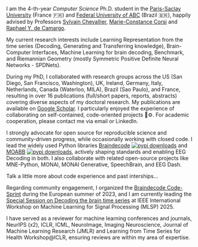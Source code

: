 I am the 4-th-year *Computer Science* Ph.D. student in the [Paris-Saclay University](https://www.universite-paris-saclay.fr/) (France 🇫🇷) and [Federal University of ABC](https://www.ufabc.edu.br/) (Brazil 🇧🇷), happily advised by Professors [Sylvain Chevallier](https://sylvchev.github.io/), [Marie-Constance Corsi](https://marieconstance-corsi.netlify.app/) and [Raphael Y. de Camargo](https://rycamargo.github.io).

My current research interests include Learning Representation from the time series (Decoding, Generating and Transferring knowledge), Brain-Computer Interfaces, Machine Learning for brain decoding, Benchmark, and Riemannian Geometry (mostly Symmetric Positive Definite Neural Networks - SPDNets).

During my PhD, I collaborated with research groups across the US (San Diego, San Francisco, Washington), UK, Ireland, Germany, Italy, Netherlands, Canada (Waterloo, MILA), Brazil (Sao Paulo), and France, resulting in over 16 publications (full/short papers, reports, abstracts) covering diverse aspects of my doctoral research. My publications are available on [Google Scholar](https://scholar.google.com.br/citations?user=2Gd5gOQAAAAJ). I particularly enjoyed the experience of collaborating on self-contained, code-oriented projects 🧠⚙️. For academic cooperation, please contact me via email or LinkedIn.

I strongly advocate for open source for reproducible science and community-driven progress, while occasionally working with closed code. I lead the widely used Python libraries [Braindecode](https://braindecode.org) [![pypi downloads](https://pepy.tech/badge/braindecode)](https://pepy.tech/project/braindecode) and [MOABB](https://moabb.neurotechx.com/docs/index.html) [![pypi downloads](https://pepy.tech/badge/moabb)](https://pepy.tech/project/moabb), actively shaping standards and enabling EEG Decoding in both. I also collaborate with related open-source projects like MNE-Python, MONAI, MONAI Generative, SpeechBrain, and EEG Dash.

Talk a little more about code experience and past interships...


Regarding community engagement, I organized the [Braindecode Code-Sprint](https://braindecode.org/sprint2023/) during the European summer of 2023, and I am currently leading the [Special Session on Decoding the brain time series](https://mlsp2025-decoding-brain.github.io/) at IEEE International Workshop on
Machine Learning for Signal Processing (MLSP) 2025. 

I have served as a reviewer for machine learning conferences and journals, NeurIPS (x2), ICLR, ICML, NeuroImage, Imaging Neuroscience, Journal of Machine Learning Research (JMLR) and Learning from Time Series for Health Workshop@ICLR, ensuring reviews are within my area of expertise.